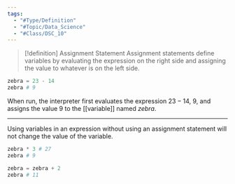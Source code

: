```yaml
---
tags:
  - "#Type/Definition"
  - "#Topic/Data_Science"
  - "#Class/DSC_10"
---
```


> [!definition] Assignment Statement
> Assignment statements define variables by evaluating the expression on the right side and assigning the value to whatever is on the left side.

```python
zebra = 23 - 14
zebra # 9
```

When run, the interpreter first evaluates the expression $23-14$, $9$, and assigns the value $9$ to the [[variable]] named *zebra*.

---

Using variables in an expression without using an assignment statement will not change the value of the variable.

```python
zebra * 3 # 27
zebra # 9

zebra = zebra + 2
zebra # 11
```
